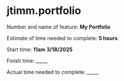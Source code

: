 # jtimm.portfolio

Number and name of feature: **My Portfolio**

Estimate of time needed to complete: **5 hours**

Start time: **11am 3/18/2025**

Finish time: _____

Actual time needed to complete: _____